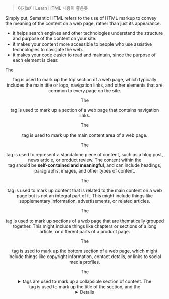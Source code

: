 
> 여기보다 Learn HTML 내용이 좋은듯

Simply put, Semantic HTML refers to the use of HTML markup to convey the meaning of the content on a web page, rather than just its appearance.

- it helps search engines and other technologies understand the structure and purpose of the content on your site.
- it makes your content more accessible to people who use assistive technologies to navigate the web.
- it makes your code easier to read and maintain, since the purpose of each element is clear.

The <header> tag is used to mark up the top section of a web page, which typically includes the main title or logo, navigation links, and other elements that are common to every page on the site.

The <nav> tag is used to mark up a section of a web page that contains navigation links.

The <main> tag is used to mark up the main content area of a web page.

The <article> tag is used to represent a standalone piece of content, such as a blog post, news article, or product review. The content within the <article> tag should be **self-contained and meaningful**, and can include headings, paragraphs, images, and other types of content.

The <aside> tag is used to mark up content that is related to the main content on a web page but is not an integral part of it. This might include things like supplementary information, advertisements, or related articles.

The <section> tag is used to mark up sections of a web page that are thematically grouped together. This might include things like chapters or sections of a long article, or different parts of a product page.

The <footer> tag is used to mark up the bottom section of a web page, which might include things like copyright information, contact details, or links to social media profiles.

The <details> and <summary> tags are used to mark up a collapsible section of content. The <summary> tag is used to mark up the title of the section, and the <details> tag is used to mark up the content itself.

```html
<details>
  <summary>Click to expand</summary>
  <p>Content goes here</p>
</details>
```

The <figure> and <figcaption> tags are used to mark up a self-contained piece of content that is referenced from the main content of a web page. The <figure> tag is used to mark up the content itself, and the <figcaption> tag is used to mark up a caption or description for the content.

```html
<figure>
  <img
    src="image.jpg"
    alt="Image description"
  />
  <figcaption>Image caption</figcaption>
</figure>
```

The <mark> tag is used to mark up text that has been highlighted for some reason. This might include things like search results, or text that has been highlighted by a user.

The <time> tag is used to mark up a date or time.

The <progress> tag is used to mark up a progress bar.

The <div> and <span> tags are not semantic tags. They are used to mark up generic content areas, and do not convey any specific meaning. You should only use these tags if you have no other option.

